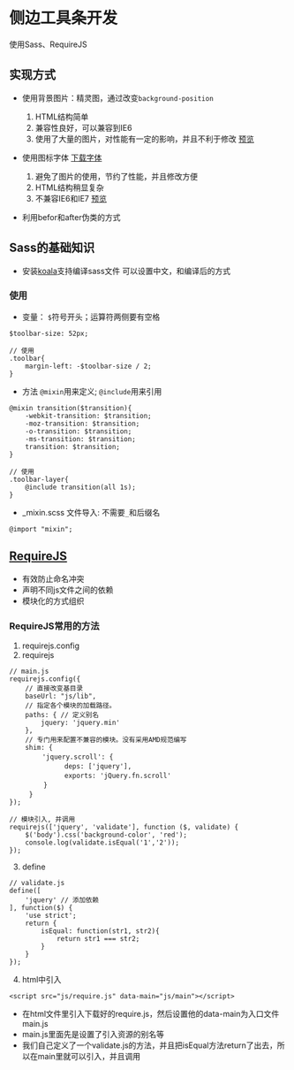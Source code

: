 # 侧边工具条开发
使用Sass、RequireJS

## 实现方式
- 使用背景图片：精灵图，通过改变`background-position`
    1. HTML结构简单
    2. 兼容性良好，可以兼容到IE6
    3. 使用了大量的图片，对性能有一定的影响，并且不利于修改
    [预览](https://viivlgr.github.io/components/Toolbar/tool1.html)

- 使用图标字体
    [下载字体](https://icomoon.io/app/#/select)
    1. 避免了图片的使用，节约了性能，并且修改方便
    2. HTML结构稍显复杂
    3. 不兼容IE6和IE7
    [预览](https://viivlgr.github.io/components/Toolbar/tool2.html)

- 利用befor和after伪类的方式

## Sass的基础知识
- 安装[koala](http://koala-app.com/index-zh.html)支持编译sass文件
    可以设置中文，和编译后的方式

### 使用
- 变量： `$`符号开头；运算符两侧要有空格
```
$toolbar-size: 52px;

// 使用
.toolbar{
    margin-left: -$toolbar-size / 2;
}
```
- 方法 `@mixin`用来定义; `@include`用来引用
```
@mixin transition($transition){
    -webkit-transition: $transition;
    -moz-transition: $transition;
    -o-transition: $transition;
    -ms-transition: $transition;
    transition: $transition;
}

// 使用
.toolbar-layer{
    @include transition(all 1s);
}
```

- _mixin.scss 文件导入: 不需要`_`和后缀名
```
@import "mixin";
```



## [RequireJS](http://requirejs.org/docs/download.html)
- 有效防止命名冲突
- 声明不同js文件之间的依赖
- 模块化的方式组织

### RequireJS常用的方法
1. requirejs.config
2. requirejs
```
// main.js
requirejs.config({
    // 直接改变基目录
    baseUrl: "js/lib",
    // 指定各个模块的加载路径。
    paths: { // 定义别名
        jquery: 'jquery.min'
    },
    // 专门用来配置不兼容的模块。没有采用AMD规范编写
    shim: {
　　　　　'jquery.scroll': {
　　　　　　    deps: ['jquery'],
　　　　　　    exports: 'jQuery.fn.scroll'
　　　　  }
　　　}
});

// 模块引入, 并调用
requirejs(['jquery', 'validate'], function ($, validate) {
    $('body').css('background-color', 'red');
    console.log(validate.isEqual('1','2'));
});
```
3. define
```
// validate.js
define([
    'jquery' // 添加依赖
], function($) {
    'use strict';
    return {
        isEqual: function(str1, str2){
            return str1 === str2;
        }
    }
});
```
4. html中引入
```
<script src="js/require.js" data-main="js/main"></script>
```
- 在html文件里引入下载好的require.js，然后设置他的data-main为入口文件main.js
- main.js里面先是设置了引入资源的别名等
- 我们自己定义了一个validate.js的方法，并且把isEqual方法return了出去，所以在main里就可以引入，并且调用



